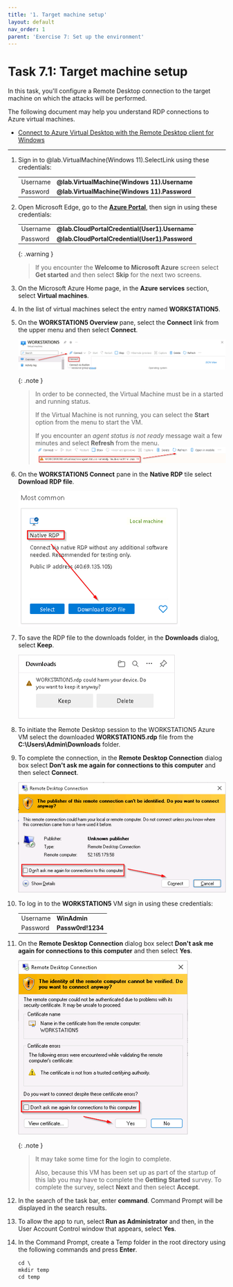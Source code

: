 ```yaml
---
title: '1. Target machine setup'
layout: default
nav_order: 1
parent: 'Exercise 7: Set up the environment'
---
```


# Task 7.1: Target machine setup


In this task, you'll configure a Remote Desktop connection to the target machine on which the attacks will be performed.

The following document may help you understand RDP connections to Azure virtual machines.

- [Connect to Azure Virtual Desktop with the Remote Desktop client for Windows](https://learn.microsoft.com/en-us/azure/virtual-desktop/users/connect-windows?pivots=remote-desktop-msi)

---

1.  Sign in to @lab.VirtualMachine(Windows 11).SelectLink using these credentials:

    | | |
    |:--|:--|
    | Username | **@lab.VirtualMachine(Windows 11).Username** |
    | Password | **@lab.VirtualMachine(Windows 11).Password** |

1.  Open Microsoft Edge, go to the **[Azure Portal](https://portal.azure.com)**, then sign in using these credentials:

    | | |
    |:--|:--|
    | Username | **@lab.CloudPortalCredential(User1).Username** |
    | Password | **@lab.CloudPortalCredential(User1).Password** |

    {: .warning }
    > If you encounter the **Welcome to Microsoft Azure** screen select **Get started** and then select **Skip** for the next two screens.

1.  On the Microsoft Azure Home page, in the **Azure services** section, select **Virtual machines**.

1.  In the list of virtual machines select the entry named **WORKSTATION5**.

1.  On the **WORKSTATION5 Overview** pane, select the **Connect** link from the upper menu and then select **Connect**.

    ![workstation5_connect_connect.png](../media/workstation5_connect_connect.png)

    {: .note }
    > In order to be connected, the Virtual Machine must be in a started and running status. 
    >
    > If the Virtual Machine is not running, you can select the **Start** option from the menu to start the VM.
    >
    > If you encounter an *agent status is not ready* message wait a few minutes and select **Refresh** from the menu.
    > ![not-ready-message.png](../media/not-ready-message.png)

1.  On the **WORKSTATION5 Connect** pane in the **Native RDP** tile select **Download RDP file**.

    ![native_rdp_download.png](../media/native_rdp_download.png)

1.  To save the RDP file to the downloads folder, in the **Downloads** dialog, select **Keep**.

    ![download_rdp_file.png](../media/download_rdp_file.png)

1.  To initiate the Remote Desktop session to the WORKSTATION5 Azure VM select the downloaded **WORKSTATION5.rdp** file from the **C:\Users\Admin\Downloads** folder.

1.  To complete the connection, in the **Remote Desktop Connection** dialog box select **Don't ask me again for connections to this computer** and then select **Connect**.

    ![remote_desktop_connection.png](../media/remote_desktop_connection.png)

1.  To log in to the **WORKSTATION5** VM sign in using these credentials:

    | | |
    |:--|:--|
    | Username | **WinAdmin** |
    | Password | **Passw0rd!1234** |

1.  On the **Remote Desktop Connection** dialog box select **Don't ask me again for connections to this computer** and then select **Yes**.

    ![remote_desktop_connection_2.png](../media/remote_desktop_connection_2.png)

    {: .note }
    > It may take some time for the login to complete.
    >
    > Also, because this VM has been set up as part of the startup of this lab you may have to complete the **Getting Started** survey. To complete the survey, select **Next** and then select **Accept**.

1.  In the search of the task bar, enter **command**. Command Prompt will be displayed in the search results. 

1.  To allow the app to run, select **Run as Administrator** and then, in the User Account Control window that appears, select **Yes**.

1.  In the Command Prompt, create a Temp folder in the root directory using the following commands and press **Enter**.

    ```CommandPrompt
    cd \
    mkdir temp
    cd temp
    ```
